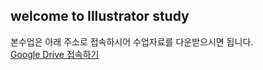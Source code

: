 ## welcome to Illustrator study

본수업은 아래 주소로 접속하시어 수업자료를 다운받으시면 됩니다. <br />
[Google Drive 접속하기](https://drive.google.com/drive/folders/1eRlu5ls0WOd7zhVSxwXhRuJKAEG7bc9Y?usp=sharing)
